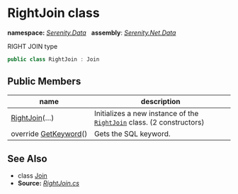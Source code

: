 # RightJoin class
**namespace:** *[Serenity.Data](../README.md#serenity.data-namespace)*   **assembly**: *[Serenity.Net.Data](../README.md)*

RIGHT JOIN type

```csharp
public class RightJoin : Join
```

## Public Members

| name | description |
| --- | --- |
| [RightJoin](RightJoin/RightJoin.md)(…) | Initializes a new instance of the [`RightJoin`](RightJoin.md) class. (2 constructors) |
| override [GetKeyword](RightJoin/GetKeyword.md)() | Gets the SQL keyword. |

## See Also

* class [Join](Join.md)
* **Source:** *[RightJoin.cs](https://github.com/serenity-is/Serenity/blob/master/src/Serenity.Net.Data/Join/RightJoin.cs)*